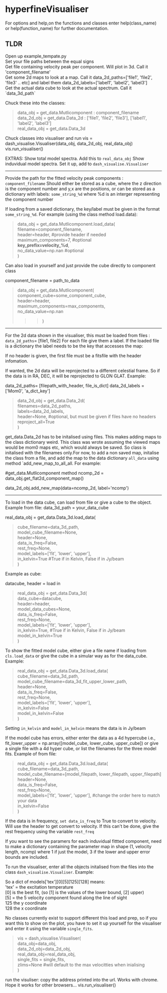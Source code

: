 # hyperfineVisualiser


For options and help,on the functions and classes enter help(class_name) 
or help(function_name) for further documentation.

<h2>TLDR</h2>
Open up example_tempate.py <br />
Set your file paths between the equal signs <br />
    Get file containing velocity peak per component. Will plot in 3d. Call it 'component_filename' <br />
    Get some 2d maps to look at a map. Call it data_2d_paths=['file1', 'file2', 'file3' .. etc] and label them data_2d_labels=['label1', 'label2', 'label3'] <br />
    Get the actual data cube to look at the actual spectrum. Call it `data_3d_path` <br />

Chuck these into the classes:
> data_obj = get_data.Mutlicomponent : component_filename <br />
> data_2d_obj = get_data.Data_2d : ['file1', 'file2', 'file3'], ['label1', 'label2', 'label3'] <br />
> real_data_obj =  get_data.Data_3d <br />

Chuck classes into visualiser and run
vis = dash_visualise.Visualiser(data_obj, data_2d_obj, real_data_obj)
vis.run_visualiser()

EXTRAS:
    Show total model spectra. Add this to `real_data_obj`
    Show induvidual model spectra. Set it up, add to `dash_visualise.Visualiser`

----------------------------------------------------------------------------

Provide the path for the fitted velocity peak components : `component_filename`
Should either be stored as a cube, where the z direction is the component number
and y,x are the positions, or can be stored as a dictionary with labels:
    `some_string_%d` where %d is an interger representing the component number

If loading from a saved dictionary, the key/label must be given in the format
`some_string_%d`. For example (using the class method load.data):

> data_obj = get_data.Mutlicomponent.load_data( <br />
> filename=component_filename, <br />
> header=header, #provide header if needed <br />
> maximum_components=7, #optional <br />
> **key_prefix=velocity_%d**, <br />
> no_data_value=np.nan #optional <br />
> )

Can also load in yourself and just provide the cube directly to component class

component_filename = path_to_data

> data_obj = get_data.Mutlicomponent( <br />
> component_cube=some_component_cube, <br />
> header=header, <br />
> maximum_components=max_components, <br />
> no_data_value=np.nan <br />
>>> )

---------------------------------------------------------------------


For the 2d data shown in the visualiser, this must be loaded
from files : `data_2d_paths`= [file1, file2]
For each file give them a label. If the loaded file is a dictionary
the label needs to be the key that accesses the map:

If no header is given, the first file must be a fitsfile with
the header infomation.

If wanted, the 2d data will be reprojected to a different celestial frame. So if
the data is in RA, DEC, it will be reprojected to GLON GLAT. Example:

data_2d_paths= [filepath_with_header, file_is_dict]
data_2d_labels = ['Mom0', 'a_dict_key']

> data_2d_obj = get_data.Data_2d( <br />
> filenames=data_2d_paths, <br />
> labels=data_2d_labels, <br />
> header=None, #optional, but must be given if files have no headers <br />
> reproject_all=True <br />
> )

get_data.Data_2d has to be initalised using files. This makes adding maps
to the class dictionary weird. This class was wrote assuming the viewed maps
would be mom0 maps etc, which would always be saved.  So class is initalised
with the filenames only.For now, to add a non saved map, initalise the class
from a file, and add the map to the data dictionary `all_data` using method
`add_new_map_to_all_all. For example:

#get_data.Mutlicomponent method
ncomp_2d = data_obj.get_flat2d_component_map() 

data_2d_obj.add_new_map(data=ncomp_2d, label='ncomp')


--------------------------------------------------------------------


To load in the data cube, can load from file or give a cube to the object. Example from file:
data_3d_path = your_data_cube

real_data_obj = get_data.Data_3d.load_data( <br />
> cube_filename=data_3d_path, <br />
> model_cube_filename=None, <br />
> header=None, <br />
> data_is_freq=False, <br />
> rest_freq=None, <br />
> model_labels=['fit', 'lower', 'upper'], <br />
> in_kelvin=True #True if in Kelvin, False if in Jy/beam <br />
> )

Example as cube:

datacube, header = load in

> real_data_obj = get_data.Data_3d(<br />
> data_cube=datacube,<br />
> header=header,<br />
> model_data_cubes=None,<br />
> data_is_freq=False,<br />
> rest_freq=None,<br />
> model_labels=['fit', 'lower', 'upper'], <br />
> in_kelvin=True, #True if in Kelvin, False if in Jy/beam <br />
> model_in_kelvin=True <br />
> )

To show the fitted model cube, either give a file name if loading from
`cls.load_data` or give the cube in a simular way as for the data_cube. Example:

> real_data_obj = get_data.Data_3d.load_data(<br />
> cube_filename=data_3d_path,<br />
> model_cube_filename=data_3d_fit_upper_lower_path,<br />
> header=None,<br />
> data_is_freq=False,<br />
> rest_freq=None,<br />
> model_labels=['fit', 'lower', 'upper'],<br />
> in_kelvin=False<br />
> model_in_kelvin=False<br />
> )

Setting `in_kelvin` and `model_in_kelvin` means the data is in Jy/beam 

If the model cube has errors, either enter the data as a 4d hypercube 
i.e., fit_lower_upper = np.array([model_cube, lower_cube, upper_cube])
or give a single file with a 4d hyper cube, or list the filenames for
the three model fits. Example of from file:

> real_data_obj = get_data.Data_3d.load_data(<br />
> cube_filename=data_3d_path,<br />
> model_cube_filename=[model_filepath, lower_filepath, upper_filepath]<br />
> header=None,<br />
> data_is_freq=False,<br />
> rest_freq=None,<br />
> model_labels=['fit', 'lower', 'upper'], #change the order here to match your data <br />
> in_kelvin=False<br />
> )

If the data is in frequency, `set data_is_freq` to True to convert to velocity.
Will use the header to get convert to velocity. If this can't be done, give
the rest frequency using the variable `rest_freq`


If you want to see the paramers for each induvidual fittted component,
need to make a dictionary containing the parameter map in shape
(1, velocity length, ncomp) where 1 if just the model, 3 if the lower
and upper error bounds are included.

To run the visualiser, enter all the objects initalised from the files into
the class `dash_visualise.Visualiser`. Example:



So a dict of models['tex'][0][5][125][128] means: <br />
'tex' = the excitation temperature <br />
[0] is the best fit, (so [1] is the values of the lower bound, [2] upper) <br />
[5] = the 5 velocity component found along the line of sight <br />
125 the y coordinate <br />
128 the x coordinate

No classes currently exist to support different this load and prep, so
if you want this to show on the plot, you have to set it up yourself
for the visualiser and enter it using the variable `single_fits`.

> vis = dash_visualise.Visualiser(<br />
> data_obj=data_obj, <br />
> data_2d_obj=data_2d_obj, <br />
> real_data_obj=real_data_obj,<br />
> single_fits = single_fits,<br />
> zlims=None #will default to the max velocitties when inialising <br />
> )

run the visuliser: copy the address printed into the url. Works with chrome. Hope it
works for other browsers...
vis.run_visualiser()
